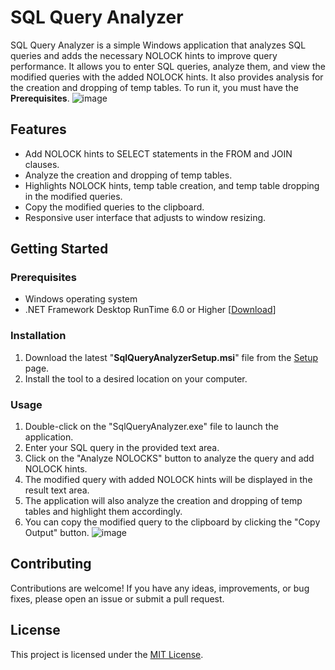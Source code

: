 # SQL Query Analyzer

SQL Query Analyzer is a simple Windows application that analyzes SQL queries and adds the necessary NOLOCK hints to improve query performance. It allows you to enter SQL queries, analyze them, and view the modified queries with the added NOLOCK hints. It also provides analysis for the creation and dropping of temp tables.
To run it, you must have the **Prerequisites**.
![image](https://github.com/kumarbijay/SqlQueryAnalyzer/assets/47667528/a7b05e31-a9b4-467d-87ac-7cb6d5d1b4b4)

## Features

- Add NOLOCK hints to SELECT statements in the FROM and JOIN clauses.
- Analyze the creation and dropping of temp tables.
- Highlights NOLOCK hints, temp table creation, and temp table dropping in the modified queries.
- Copy the modified queries to the clipboard.
- Responsive user interface that adjusts to window resizing.

## Getting Started

### Prerequisites

- Windows operating system
- .NET Framework Desktop RunTime 6.0 or Higher [[Download](https://dotnet.microsoft.com/en-us/download/dotnet/thank-you/runtime-desktop-6.0.19-windows-x64-installer?cid=getdotnetcore)]

### Installation

1. Download the latest "**SqlQueryAnalyzerSetup.msi**" file from the [Setup](https://github.com/kumarbijay/SqlQueryAnalyzer/tree/main/Setup) page.
2. Install the tool to a desired location on your computer.

### Usage

1. Double-click on the "SqlQueryAnalyzer.exe" file to launch the application.
2. Enter your SQL query in the provided text area.
3. Click on the "Analyze NOLOCKS" button to analyze the query and add NOLOCK hints.
4. The modified query with added NOLOCK hints will be displayed in the result text area.
5. The application will also analyze the creation and dropping of temp tables and highlight them accordingly.
6. You can copy the modified query to the clipboard by clicking the "Copy Output" button.
![image](https://github.com/kumarbijay/SqlQueryAnalyzer/assets/47667528/fa0025df-1e45-4095-bcc0-cbef42c22a15)


## Contributing

Contributions are welcome! If you have any ideas, improvements, or bug fixes, please open an issue or submit a pull request.

## License

This project is licensed under the [MIT License](LICENSE).
